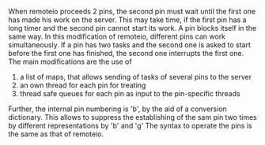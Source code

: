 When remoteio proceeds 2 pins, the second pin must wait until the first one has made his work on the server. This may take time, if the first pin has a long timer and the second pin cannot start its work.
A pin blocks itself in the same way. In this modification of remoteio, different pins can work simultaneously. If a pin has two tasks and the second one is asked to start before the first one has finished,
the second one interrupts the first one.
The main modifications are the use of 
  1. a list of maps, that allows sending of tasks of several pins to the server
  2. an own thread for each pin for treating
  3. thread safe queues for each pin as input to the pin-specific threads

Further, the internal pin numbering is 'b', by the aid of a conversion dictionary. This allows to suppress the establishing of the sam pin two times by different representations by 'b' and 'g'
The syntax to operate the pins is the same as that of remoteio.
